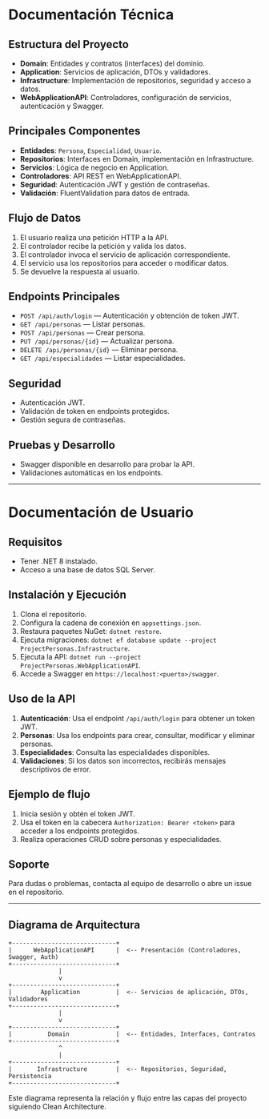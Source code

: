 # Documentación Técnica

## Estructura del Proyecto

- **Domain**: Entidades y contratos (interfaces) del dominio.
- **Application**: Servicios de aplicación, DTOs y validadores.
- **Infrastructure**: Implementación de repositorios, seguridad y acceso a datos.
- **WebApplicationAPI**: Controladores, configuración de servicios, autenticación y Swagger.

## Principales Componentes

- **Entidades**: `Persona`, `Especialidad`, `Usuario`.
- **Repositorios**: Interfaces en Domain, implementación en Infrastructure.
- **Servicios**: Lógica de negocio en Application.
- **Controladores**: API REST en WebApplicationAPI.
- **Seguridad**: Autenticación JWT y gestión de contraseñas.
- **Validación**: FluentValidation para datos de entrada.

## Flujo de Datos

1. El usuario realiza una petición HTTP a la API.
2. El controlador recibe la petición y valida los datos.
3. El controlador invoca el servicio de aplicación correspondiente.
4. El servicio usa los repositorios para acceder o modificar datos.
5. Se devuelve la respuesta al usuario.

## Endpoints Principales

- `POST /api/auth/login` — Autenticación y obtención de token JWT.
- `GET /api/personas` — Listar personas.
- `POST /api/personas` — Crear persona.
- `PUT /api/personas/{id}` — Actualizar persona.
- `DELETE /api/personas/{id}` — Eliminar persona.
- `GET /api/especialidades` — Listar especialidades.

## Seguridad

- Autenticación JWT.
- Validación de token en endpoints protegidos.
- Gestión segura de contraseñas.

## Pruebas y Desarrollo

- Swagger disponible en desarrollo para probar la API.
- Validaciones automáticas en los endpoints.

---

# Documentación de Usuario

## Requisitos

- Tener .NET 8 instalado.
- Acceso a una base de datos SQL Server.

## Instalación y Ejecución

1. Clona el repositorio.
2. Configura la cadena de conexión en `appsettings.json`.
3. Restaura paquetes NuGet: `dotnet restore`.
4. Ejecuta migraciones: `dotnet ef database update --project ProjectPersonas.Infrastructure`.
5. Ejecuta la API: `dotnet run --project ProjectPersonas.WebApplicationAPI`.
6. Accede a Swagger en `https://localhost:<puerto>/swagger`.

## Uso de la API

1. **Autenticación**: Usa el endpoint `/api/auth/login` para obtener un token JWT.
2. **Personas**: Usa los endpoints para crear, consultar, modificar y eliminar personas.
3. **Especialidades**: Consulta las especialidades disponibles.
4. **Validaciones**: Si los datos son incorrectos, recibirás mensajes descriptivos de error.

## Ejemplo de flujo

1. Inicia sesión y obtén el token JWT.
2. Usa el token en la cabecera `Authorization: Bearer <token>` para acceder a los endpoints protegidos.
3. Realiza operaciones CRUD sobre personas y especialidades.

## Soporte

Para dudas o problemas, contacta al equipo de desarrollo o abre un issue en el repositorio.

---

## Diagrama de Arquitectura

```
+-----------------------------+
|      WebApplicationAPI      |  <-- Presentación (Controladores, Swagger, Auth)
+-----------------------------+
              |
              v
+-----------------------------+
|        Application          |  <-- Servicios de aplicación, DTOs, Validadores
+-----------------------------+
              |
              v
+-----------------------------+
|          Domain             |  <-- Entidades, Interfaces, Contratos
+-----------------------------+
              ^
              |
+-----------------------------+
|       Infrastructure        |  <-- Repositorios, Seguridad, Persistencia
+-----------------------------+
```

Este diagrama representa la relación y flujo entre las capas del proyecto siguiendo Clean Architecture.
